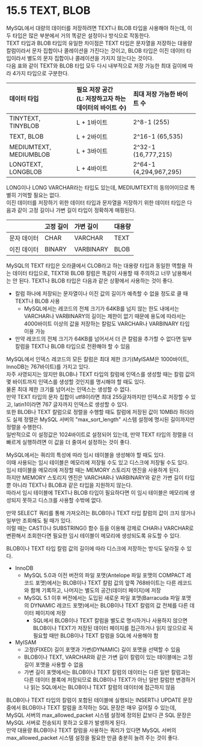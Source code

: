 # 15.5 TEXT, BLOB

MySQL에서 대량의 데이터를 저장하려면 TEXT나 BLOB 타입을 사용해야 하는데, 이 두 타입은 많은 부분에서 거의 똑같은 설정이나 방식으로 작동한다.  
TEXT 타입과 BLOB 타입의 유일한 차이점은 TEXT 타입은 문자열을 저장하는 대용량 칼럼이라서 문자 집합이나 콜레이션을 가진다는 것이고, BLOB 타입은 이진 데이터 타입이라서 별도의 문자 집합이나 콜레이션을 가지지 않는다는 것이다.  
다음 표와 같이 TEXT와 BLOB 타입 모두 다시 내부적으로 저장 가능한 최대 길이에 따라 4가지 타입으로 구분한다.

| 데이터 타입            | 필요 저장 공간 </br> (L: 저장하고자 하는 데이터의 바이트 수) | 최대 저장 가능한 바이트 수 |
| :--------------------- | :----------------------------------------------------------- | :------------------------- |
| TINYTEXT, TINYBLOB     | L + 1바이트                                                  | 2^8-1 (255)                |
| TEXT, BLOB             | L + 2바이트                                                  | 2^16-1 (65,535)            |
| MEDIUMTEXT, MEDIUMBLOB | L + 3바이트                                                  | 2^32-1 (16,777,215)        |
| LONGTEXT, LONGBLOB     | L + 4바이트                                                  | 2^64-1 (4,294,967,295)     |

LONG이나 LONG VARCHAR라는 타입도 있는데, MEDIUMTEXT의 동의어이므로 특별히 기억할 필요는 없다.  
이진 데이터를 저장하기 위한 데이터 타입과 문자열을 저장하기 위한 데이터 타입은 다음과 같이 고정 길이나 가변 길이 타입이 정확하게 매핑된다.

|             | 고정 길이 | 가변 길이 | 대용량 |
| :---------- | :-------- | :-------- | :----- |
| 문자 데이터 | CHAR      | VARCHAR   | TEXT   |
| 이진 데이터 | BINARY    | VARBINARY | BLOB   |

MySQL의 TEXT 타입은 오라클에서 CLOB라고 하는 대용량 타입과 동일한 역할을 하는 데이터 타입으로, TEXT와 BLOB 칼럼은 똑같이 사용할 때 주의하고 너무 남용해서는 안 된다.
TEXT나 BLOB 타입은 다음과 같은 상황에서 사용하는 것이 좋다.

- 칼럼 하나에 저장되는 문자열이나 이진 값의 길이가 예측할 수 없을 정도로 클 때 TEXT나 BLOB 사용
  - MySQL에서는 레코드의 전체 크기가 64KB를 넘지 않는 한도 내에서는 VARCHAR나 VARBINARY의 길이는 제한이 없기 때문에 용도에 따라서는 4000바이트 이상의 값을 저장하는 칼럼도 VARCHAR나 VARBINARY 타입 이용 가능
- 만약 레코드의 전체 크기가 64KB를 넘어서서 더 큰 칼럼을 추가할 수 없다면 일부 칼럼을 TEXT나 BLOB 타입으로 전환해야 할 수 있음

MySQL에서 인덱스 레코드의 모든 칼럼은 최대 제한 크기(MyISAM은 1000바이트, InnoDB는 767바이트)를 가지고 있다.  
자주 사영되지는 않지만 BLOB나 TEXT 타입의 칼럼에 인덱스를 생성할 때는 칼럼 값의 몇 바이트까지 인덱스를 생성할 것인지를 명시해야 할 때도 있다.  
물론 최대 제한 크기를 넘어서는 인덱스는 생성할 수 없다.  
만약 TEXT 타입의 문자 집합이 utf8이라면 최대 255글자까지만 인덱스로 저장할 수 있고, latin1이라면 767 글자까지 인덱스로 생성할 수 있다.  
또한 BLOB나 TEXT 칼럼으로 정렬을 수행할 때도 칼럼에 저장된 값이 10MB라 하더라도 실제 정렬은 MySQL 서버의 "max_sort_length" 시스템 설정에 명시된 길이까지만 정렬을 수행한다.  
일반적으로 이 설정값은 1024바이트로 설정되어 있는데, 만약 TEXT 타입의 정렬을 더 빠르게 실행하려면 이 값을 더 줄여서 설정하는 것이 좋다.

MySQL에서는 쿼리의 특성에 따라 임시 테이블을 생성해야 할 때도 있다.  
이때 사용되는 임시 테이블은 메모리에 저장될 수도 있고 디스크에 저장될 수도 있다.  
임시 테이블을 메모리에 저장할 때는 MEMORY 스토리지 엔진을 사용하게 된다.  
하지만 MEMORY 스토리지 엔진은 VARCHAR나 VARBINARY와 같은 가변 길이 타입뿐 아니라 TEXT나 BLOB과 같은 타입을 지원하지 않는다.  
따라서 임시 테이블에 TEXT나 BLOB 타입이 필요하다면 이 임시 테이블은 메모리에 생성되지 못하고 디스크를 사용할 수밖에 없다.

만약 SELECT 쿼리를 통해 가져오려는 BLOB이나 TEXT 타입 칼럼의 값이 크지 않거나 일부만 조회해도 될 때가 있다.  
이럴 때는 CAST()나 SUBSTRING() 함수 등을 이용해 강제로 CHAR나 VARCHAR로 변환해서 조회한다면 필요한 임시 테이블이 메모리에 생성되도록 유도할 수 있다.

BLOB이나 TEXT 타입 칼럼 값의 길이에 따라 디스크에 저장하는 방식도 달라질 수 있다.

- InnoDB
  - MySQL 5.0과 이전 버전의 파일 포맷(Antelope 파일 포맷의 COMPACT 레코드 포맷)에서는 BLOB이나 TEXT 칼럼 값의 앞쪽 768바이트는 다른 레코드와 함께 기록하고, 나머지는 별도의 공간(데이터 페이지)에 저장
  - MySQL 5.1 이후 버전에서는 도입된 새로운 파일 포맷(Barracuda 파일 포맷의 DYNAMIC 레코드 포맷)에서는 BLOB이나 TEXT 칼럼의 값 전체를 다른 데이터 페이지에 저장
    - SQL에서 BLOB이나 TEXT 칼럼을 별도로 명시하거나 사용하지 않으면 BLOB이나 TEXT가 저장된 데이터 페이지를 접근하거나 읽지 않으므로 꼭 필요할 때만 BLOB이나 TEXT 칼럼을 SQL에 사용해야 함
- MyISAM
  - 고정(FIXED) 길이 포맷과 가변(DYNAMIC) 길이 포맷을 선택할 수 있음
  - BLOB이나 TEXT, VARCHAR와 같은 가변 길이 칼럼이 있는 테이블에는 고정 길이 포맷을 사용할 수 없음
  - 가변 길이 포맷에서는 BLOB이나 TEXT 칼럼의 데이터는 다른 일반 칼럼과는 다른 데이터 블록에 저장되므로 BLOB이나 TEXT가 아닌 일반 칼럼만 변경하거나 읽는 SQL에서는 BLOB이나 TEXT 칼럼의 데이터에 접근하지 않음

BLOB이나 TEXT 타입의 칼럼이 포함된 테이블에 실행되는 INSERT나 UPDATE 문장 중에서 BLOB이나 TEXT 칼럼을 조작하는 SQL 문장은 매우 길어질 수 있는데, MySQL 서버의 max_allowed_packet 시스템 설정에 정의된 값보다 큰 SQL 문장은 MySQL 서버로 전송되지 못하고 오류가 발생하게 된다.  
만약 대용량 BLOB이나 TEXT 칼럼을 사용하는 쿼리가 있다면 MySQL 서버의 max_allowed_packet 시스템 설정을 필요한 만큼 충분히 늘려 주는 것이 좋다.
